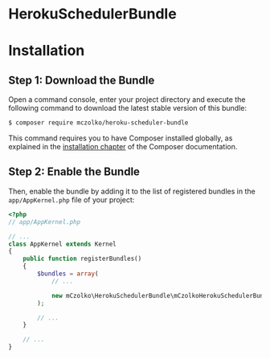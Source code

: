 # HerokuSchedulerBundle

Installation
============

Step 1: Download the Bundle
---------------------------

Open a command console, enter your project directory and execute the
following command to download the latest stable version of this bundle:

```bash
$ composer require mczolko/heroku-scheduler-bundle
```

This command requires you to have Composer installed globally, as explained
in the [installation chapter](https://getcomposer.org/doc/00-intro.md)
of the Composer documentation.

Step 2: Enable the Bundle
-------------------------

Then, enable the bundle by adding it to the list of registered bundles
in the `app/AppKernel.php` file of your project:

```php
<?php
// app/AppKernel.php

// ...
class AppKernel extends Kernel
{
    public function registerBundles()
    {
        $bundles = array(
            // ...

            new mCzolko\HerokuSchedulerBundle\mCzolkoHerokuSchedulerBundle(),
        );

        // ...
    }

    // ...
}
